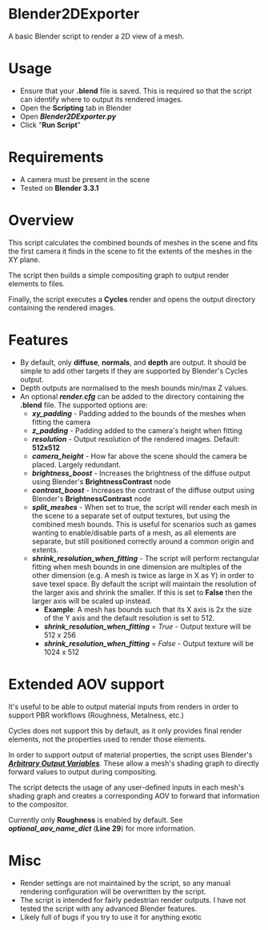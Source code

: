 # Blender2DExporter
A basic Blender script to render a 2D view of a mesh.

# Usage
* Ensure that your **.blend** file is saved. This is required so that the script can identify where to output its rendered images.
* Open the **Scripting** tab in Blender
* Open ***Blender2DExporter.py***
* Click "**Run Script**"

# Requirements
* A camera must be present in the scene
* Tested on **Blender 3.3.1**

# Overview
This script calculates the combined bounds of meshes in the scene and fits the first camera it finds in the scene to fit the extents of the meshes in the XY plane.

The script then builds a simple compositing graph to output render elements to files.

Finally, the script executes a **Cycles** render and opens the output directory containing the rendered images.

# Features 
* By default, only **diffuse**, **normals**, and **depth** are output. It should be simple to add other targets if they are supported by Blender's Cycles output.
* Depth outputs are normalised to the mesh bounds min/max Z values.
* An optional ***render.cfg*** can be added to the directory containing the **.blend** file. The supported options are:
    * ***xy_padding*** - Padding added to the bounds of the meshes when fitting the camera
    * ***z_padding*** - Padding added to the camera's height when fitting
    * ***resolution*** - Output resolution of the rendered images. Default: **512x512**
    * ***camera_height*** - How far above the scene should the camera be placed. Largely redundant.
    * ***brightness_boost*** - Increases the brightness of the diffuse output using Blender's **BrightnessContrast** node
    * ***contrast_boost*** - Increases the contrast of the diffuse output using Blender's **BrightnessContrast** node
    * ***split_meshes*** - When set to true, the script will render each mesh in the scene to a separate set of output textures, but using the combined mesh bounds. This is useful for scenarios such as games wanting to enable/disable parts of a mesh, as all elements are separate, but still positioned correctly around a common origin and extents.
    * ***shrink_resolution_when_fitting*** - The script will perform rectangular fitting when mesh bounds in one dimension are multiples of the other dimension (e.g. A mesh is twice as large in X as Y) in order to save texel space. By default the script will maintain the resolution of the larger axis and shrink the smaller. If this is set to **False** then the larger axis will be scaled up instead.
        * **Example**: A mesh has bounds such that its X axis is 2x the size of the Y axis and the default resolution is set to 512.
        * ***shrink_resolution_when_fitting*** = *True* - Output texture will be 512 x 256
        * ***shrink_resolution_when_fitting*** = *False* - Output texture will be 1024 x 512

# Extended AOV support
It's useful to be able to output material inputs from renders in order to support PBR workflows (Roughness, Metalness, etc.)

Cycles does not support this by default, as it only provides final render elements, not the properties used to render those elements.

In order to support output of material properties, the script uses Blender's [***Arbitrary Output Variables***](https://docs.blender.org/manual/en/latest/render/shader_nodes/output/aov.html). These allow a mesh's shading graph to directly forward values to output during compositing. 

The script detects the usage of any user-defined inputs in each mesh's shading graph and creates a corresponding AOV to forward that information to the compositor. 

Currently only **Roughness** is enabled by default. See ***optional_aov_name_dict*** (**Line 29**) for more information.

    
# Misc
* Render settings are not maintained by the script, so any manual rendering configuration will be overwritten by the script.
* The script is intended for fairly pedestrian render outputs. I have not tested the script with any advanced Blender features.
* Likely full of bugs if you try to use it for anything exotic

